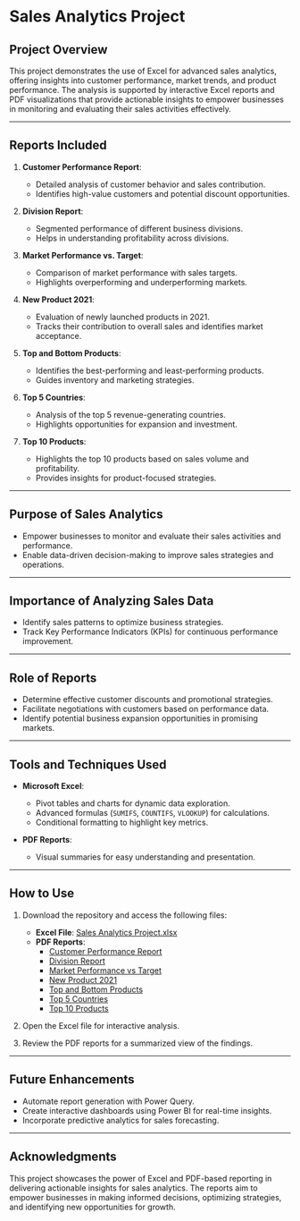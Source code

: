 # Sales Analytics Project

## Project Overview

This project demonstrates the use of Excel for advanced sales analytics, offering insights into customer performance, market trends, and product performance. The analysis is supported by interactive Excel reports and PDF visualizations that provide actionable insights to empower businesses in monitoring and evaluating their sales activities effectively.

---

## Reports Included

1. **Customer Performance Report**: 
   - Detailed analysis of customer behavior and sales contribution.
   - Identifies high-value customers and potential discount opportunities.

2. **Division Report**: 
   - Segmented performance of different business divisions.
   - Helps in understanding profitability across divisions.

3. **Market Performance vs. Target**: 
   - Comparison of market performance with sales targets.
   - Highlights overperforming and underperforming markets.

4. **New Product 2021**:
   - Evaluation of newly launched products in 2021.
   - Tracks their contribution to overall sales and identifies market acceptance.

5. **Top and Bottom Products**:
   - Identifies the best-performing and least-performing products.
   - Guides inventory and marketing strategies.

6. **Top 5 Countries**:
   - Analysis of the top 5 revenue-generating countries.
   - Highlights opportunities for expansion and investment.

7. **Top 10 Products**:
   - Highlights the top 10 products based on sales volume and profitability.
   - Provides insights for product-focused strategies.

---

## Purpose of Sales Analytics

- Empower businesses to monitor and evaluate their sales activities and performance.
- Enable data-driven decision-making to improve sales strategies and operations.

---

## Importance of Analyzing Sales Data

- Identify sales patterns to optimize business strategies.
- Track Key Performance Indicators (KPIs) for continuous performance improvement.

---

## Role of Reports

- Determine effective customer discounts and promotional strategies.
- Facilitate negotiations with customers based on performance data.
- Identify potential business expansion opportunities in promising markets.

---

## Tools and Techniques Used

- **Microsoft Excel**:
  - Pivot tables and charts for dynamic data exploration.
  - Advanced formulas (`SUMIFS`, `COUNTIFS`, `VLOOKUP`) for calculations.
  - Conditional formatting to highlight key metrics.

- **PDF Reports**:
  - Visual summaries for easy understanding and presentation.

---

## How to Use

1. Download the repository and access the following files:
   - **Excel File**: [Sales Analytics Project.xlsx](./Sales%20analytics%20Project.xlsx)
   - **PDF Reports**:
     - [Customer Performance Report]([./Customer%20Performance%20Report.pdf](https://github.com/GauravN471/Sales-analysis-Project/blob/main/Customer%20Performance%20Report.pdf))
     - [Division Report](./Division%20Report.pdf)
     - [Market Performance vs Target](./Market%20Performance%20vs%20Target.pdf)
     - [New Product 2021](./New%20Product%202021.pdf)
     - [Top and Bottom Products](./Top%20and%20Bottom%20Products.pdf)
     - [Top 5 Countries](./Top%205%20Countries.pdf)
     - [Top 10 Products](./Top%2010%20Products.pdf)

2. Open the Excel file for interactive analysis.
3. Review the PDF reports for a summarized view of the findings.

---

## Future Enhancements

- Automate report generation with Power Query.
- Create interactive dashboards using Power BI for real-time insights.
- Incorporate predictive analytics for sales forecasting.

---

## Acknowledgments

This project showcases the power of Excel and PDF-based reporting in delivering actionable insights for sales analytics. The reports aim to empower businesses in making informed decisions, optimizing strategies, and identifying new opportunities for growth.
